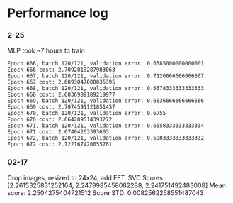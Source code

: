 # Performance log

### 2-25
MLP took ~7 hours to train

    Epoch 666, batch 120/121, validation error: 0.6585000000000001
    Epoch 666 cost: 2.7092818287983063
    Epoch 667, batch 120/121, validation error: 0.7126666666666667
    Epoch 667 cost: 2.6893047000035395
    Epoch 668, batch 120/121, validation error: 0.6578333333333333
    Epoch 668 cost: 2.6836989189219977
    Epoch 669, batch 120/121, validation error: 0.6636666666666666
    Epoch 669 cost: 2.7074591121851457
    Epoch 670, batch 120/121, validation error: 0.6755
    Epoch 670 cost: 2.664289514393272
    Epoch 671, batch 120/121, validation error: 0.6558333333333334
    Epoch 671 cost: 2.67404263393603
    Epoch 672, batch 120/121, validation error: 0.6903333333333332
    Epoch 672 cost: 2.722167420055761

### 02-17
Crop images, resized to 24x24, add FFT. SVC
Scores: [2.2615325831252164, 2.2479985458082288, 2.241751492483008]
Mean score: 2.2504275404721512
Score STD: 0.0082562258551487043
